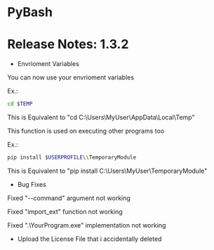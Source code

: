 # PyBash

# Release Notes: 1.3.2

* Envrioment Variables

You can now use your envrioment variables

Ex.:

```bash
cd $TEMP 
```

This is Equivalent to "cd C:\Users\MyUser\AppData\Local\Temp"

This function is used on executing other programs too

Ex.:

```bash
pip install $USERPROFILE\\TemporaryModule
```

This is Equivalent to "pip install C:\Users\MyUser\TemporaryModule"

* Bug Fixes

Fixed "--command" argument not working

Fixed "import_ext" function not working

Fixed ".\YourProgram.exe" implementation not working

* Upload the License File that i accidentally deleted